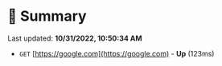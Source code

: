 # 📖 Summary
Last updated: **10/31/2022, 10:50:34 AM**

- `GET` [https://google.com](https://google.com) - **Up** (123ms)
